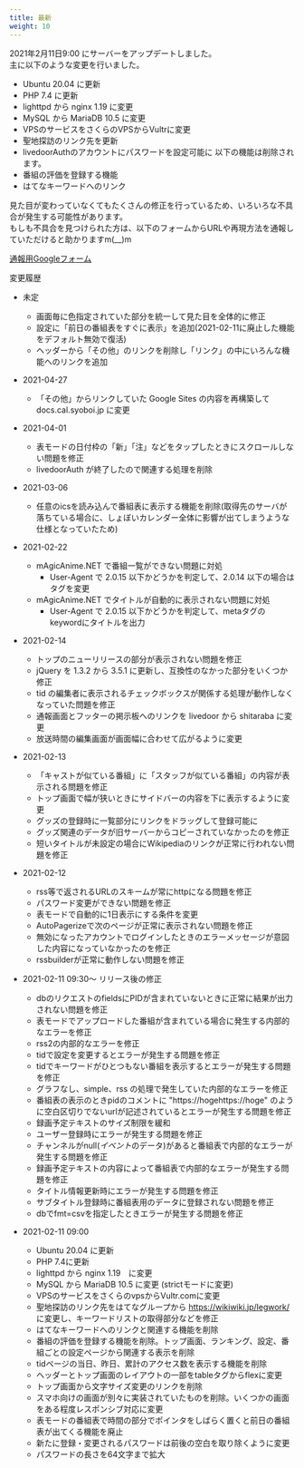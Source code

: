 ```yaml
---
title: 最新
weight: 10
---
```

2021年2月11日9:00 にサーバーをアップデートしました。  
主に以下のような変更を行いました。
- Ubuntu 20.04 に更新
- PHP 7.4 に更新
- lighttpd から nginx 1.19 に変更
- MySQL から MariaDB 10.5 に変更
- VPSのサービスをさくらのVPSからVultrに変更
- 聖地探訪のリンク先を更新
- livedoorAuthのアカウントにパスワードを設定可能に
  以下の機能は削除されます。
- 番組の評価を登録する機能
- はてなキーワードへのリンク

見た目が変わっていなくてもたくさんの修正を行っているため、いろいろな不具合が発生する可能性があります。  
もしも不具合を見つけられた方は、以下のフォームからURLや再現方法を通報していただけると助かりますm(\_\_)m

[通報用Googleフォーム](https://docs.google.com/forms/d/e/1FAIpQLSfXIoLno6eLDFhBp3_TmZ479aqx6qz1VuT5eGyCAF3c_R-fnQ/viewform)

変更履歴
- 未定
    - 画面毎に色指定されていた部分を統一して見た目を全体的に修正
    - 設定に「前日の番組表をすぐに表示」を追加(2021-02-11に廃止した機能をデフォルト無効で復活)
    - ヘッダーから「その他」のリンクを削除し「リンク」の中にいろんな機能へのリンクを追加

- 2021-04-27
  - 「その他」からリンクしていた Google Sites の内容を再構築して docs.cal.syoboi.jp に変更

- 2021-04-01
    - 表モードの日付枠の「新」「注」などをタップしたときにスクロールしない問題を修正
    - livedoorAuth が終了したので関連する処理を削除
- 2021-03-06
    - 任意のicsを読み込んで番組表に表示する機能を削除(取得先のサーバが落ちている場合に、しょぼいカレンダー全体に影響が出てしまうような仕様となっていたため)
- 2021-02-22
    - mAgicAnime.NET で番組一覧ができない問題に対処
        - User-Agent で 2.0.15 以下かどうかを判定して、2.0.14 以下の場合はタグを変更
    - mAgicAnime.NET でタイトルが自動的に表示されない問題に対処
        - User-Agent で 2.0.15 以下かどうかを判定して、metaタグのkeywordにタイトルを出力
- 2021-02-14
    - トップのニューリリースの部分が表示されない問題を修正
    - jQuery を 1.3.2 から 3.5.1 に更新し、互換性のなかった部分をいくつか修正
    - tid の編集者に表示されるチェックボックスが関係する処理が動作しなくなっていた問題を修正
    - 通報画面とフッターの掲示板へのリンクを livedoor から shitaraba に変更
    - 放送時間の編集画面が画面幅に合わせて広がるように変更
- 2021-02-13
    - 「キャストが似ている番組」に「スタッフが似ている番組」の内容が表示される問題を修正
    - トップ画面で幅が狭いときにサイドバーの内容を下に表示するように変更
    - グッズの登録時に一覧部分にリンクをドラッグして登録可能に
    - グッズ関連のデータが旧サーバーからコピーされていなかったのを修正
    - 短いタイトルが未設定の場合にWikipediaのリンクが正常に行われない問題を修正
- 2021-02-12
    - rss等で返されるURLのスキームが常にhttpになる問題を修正
    - パスワード変更ができない問題を修正
    - 表モードで自動的に1日表示にする条件を変更
    - AutoPagerizeで次のページが正常に表示されない問題を修正
    - 無効になったアカウントでログインしたときのエラーメッセージが意図した内容になっていなかったのを修正
    - rssbuilderが正常に動作しない問題を修正
- 2021-02-11 09:30～ リリース後の修正
    - dbのリクエストのfieldsにPIDが含まれていないときに正常に結果が出力されない問題を修正
    - 表モードでアップロードした番組が含まれている場合に発生する内部的なエラーを修正
    - rss2の内部的なエラーを修正
    - tidで設定を変更するとエラーが発生する問題を修正
    - tidでキーワードがひとつもない番組を表示するとエラーが発生する問題を修正
    - グラフなし、simple、rss の処理で発生していた内部的なエラーを修正
    - 番組表の表示のときpidのコメントに "https://hogehttps://hoge" のように空白区切りでないurlが記述されているとエラーが発生する問題を修正
    - 録画予定テキストのサイズ制限を緩和
    - ユーザー登録時にエラーが発生する問題を修正
    - チャンネルがnull(*イベント*のデータ)があると番組表で内部的なエラーが発生する問題を修正
    - 録画予定テキストの内容によって番組表で内部的なエラーが発生する問題を修正
    - タイトル情報更新時にエラーが発生する問題を修正
    - サブタイトル登録時に番組表用のデータに登録されない問題を修正
    - dbでfmt=csvを指定したときエラーが発生する問題を修正
- 2021-02-11 09:00
    - Ubuntu 20.04 に更新
    - PHP 7.4に更新
    - lighttpd から nginx 1.19　に変更
    - MySQL から MariaDB 10.5 に変更 (strictモードに変更)
    - VPSのサービスをさくらのvpsからVultr.comに変更
    - 聖地探訪のリンク先をはてなグループから https://wikiwiki.jp/legwork/ に変更し、キーワードリストの取得部分などを修正
    - はてなキーワードへのリンクと関連する機能を削除
    - 番組の評価を登録する機能を削除。トップ画面、ランキング、設定、番組ごとの設定ページから関連する表示を削除
    - tidページの当日、昨日、累計のアクセス数を表示する機能を削除
    - ヘッダーとトップ画面のレイアウトの一部をtableタグからflexに変更
    - トップ画面から文字サイズ変更のリンクを削除
    - スマホ向けの画面が別々に実装されていたものを削除。いくつかの画面をある程度レスポンシブ対応に変更
    - 表モードの番組表で時間の部分でポインタをしばらく置くと前日の番組表が出てくる機能を廃止
    - 新たに登録・変更されるパスワードは前後の空白を取り除くように変更
    - パスワードの長さを64文字まで拡大
